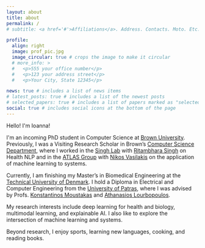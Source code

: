 ```yaml
---
layout: about
title: about
permalink: /
# subtitle: <a href='#'>Affiliations</a>. Address. Contacts. Moto. Etc.

profile:
  align: right
  image: prof_pic.jpg
  image_circular: true # crops the image to make it circular
  # more_info: >
  #   <p>555 your office number</p>
  #   <p>123 your address street</p>
  #   <p>Your City, State 12345</p>

news: true # includes a list of news items
# latest_posts: true # includes a list of the newest posts
# selected_papers: true # includes a list of papers marked as "selected={true}"
social: true # includes social icons at the bottom of the page
---
```


Hello! I'm Ioanna!

I'm an incoming PhD student in Computer Science at [Brown University](https://www.brown.edu/). 
Previously, I was a Visiting Research Scholar in Brown’s [Computer Science Department](https://cs.brown.edu/), 
where I worked in the [Singh Lab](https://rsinghlab.org/) with [Ritambhara Singh](https://ritambharasingh.com/) on Health NLP
and in the [ATLAS Group](https://atlas.cs.brown.edu/) with [Nikos Vasilakis](https://nikos.vasilak.is/)
on the application of machine learning to systems.

Currently, I am finishing my Master’s in Biomedical Engineering at the [Technical University of Denmark](https://www.dtu.dk/english/).
I hold a Diploma in Electrical and Computer Engineering from the [University of Patras](https://www.upatras.gr/en/), 
where I was advised by Profs. [Konstantinos Moustakas](https://www.vvr.ece.upatras.gr/) and [Athanasios Lourbopoulos](https://www.pharmacology-research.gr/portal/en/home-neuro).

My research interests include deep learning for health and biology, multimodal learning, and explainable AI.
I also like to explore the intersection of machine learning and systems.

Beyond research, I enjoy sports, learning new languages, cooking, and reading books.
